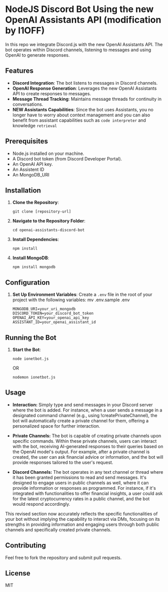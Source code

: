 # NodeJS Discord Bot Using the new OpenAI Assistants API (modification by I1OFF)

In this repo we integrate Discord.js with the new OpenAI Assistants API. The bot operates within Discord channels, listening to messages and using OpenAI to generate responses.

## Features

- **Discord Integration**: The bot listens to messages in Discord channels.
- **OpenAI Response Generation**: Leverages the new OpenAI Assistants API to create responses to messages.
- **Message Thread Tracking**: Maintains message threads for continuity in conversations.
- **NEW Assistants Capabilities**: Since the bot uses Assistants, you no longer have to worry about context management and you can also benefit from assistant capabilities such as `code interpreter` and knowledge `retrieval`

## Prerequisites

- Node.js installed on your machine.
- A Discord bot token (from Discord Developer Portal).
- An OpenAI API key.
- An Assistent ID
- An MongoDB_URI

## Installation

1. **Clone the Repository**:
   ```
   git clone [repository-url]
   ```
2. **Navigate to the Repository Folder**:
   ```
   cd openai-assistants-discord-bot
   ```
3. **Install Dependencies**:
   ```
   npm install
   ```
4. **Install MongoDB**:
   ```
   npm install mongodb
   ```

## Configuration

1. **Set Up Environment Variables**:
   Create a `.env` file in the root of your project with the following variables:
   mv .env.sample .env 
   ```
   MONGODB_URI=your_uri_mongodb
   DISCORD_TOKEN=your_discord_bot_token
   OPENAI_API_KEY=your_openai_api_key
   ASSISTANT_ID=your_openai_assistant_id
   ```

## Running the Bot

1. **Start the Bot**:
   ```
   node ionetbot.js
   ```
   OR
   ```
   nodemon ionetbot.js
   ```
   
## Usage

- **Interaction:** Simply type and send messages in your Discord server where the bot is added. For instance, when a user sends a message in a designated command channel (e.g., using !createPrivateChannel), the bot will automatically create a private channel for them, offering a personalized space for further interaction.

- **Private Channels:** The bot is capable of creating private channels upon specific commands. Within these private channels, users can interact with the bot, receiving AI-generated responses to their queries based on the OpenAI model's output. For example, after a private channel is created, the user can ask financial advice or information, and the bot will provide responses tailored to the user's request.

- **Discord Channels:** The bot operates in any text channel or thread where it has been granted permissions to read and send messages. It's designed to engage users in public channels as well, where it can provide information or responses as programmed. For instance, if it's integrated with functionalities to offer financial insights, a user could ask for the latest cryptocurrency rates in a public channel, and the bot would respond accordingly.

This revised section now accurately reflects the specific functionalities of your bot without implying the capability to interact via DMs, focusing on its strengths in providing information and engaging users through both public channels and specifically created private channels.

## Contributing

Feel free to fork the repository and submit pull requests.

## License

MIT
